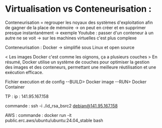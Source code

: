 
# Virtualisation vs Conteneurisation :

Conteneurisation = regrouper les noyaux des systèmes d'exploitation afin de gagner de la place de mémoire 
-> on peut en créer et en supprimer presque instantanément 
-> exemple Youtube : passer d'un conteneur à un autre ne se voit -> sur les machines virtuelles c'est plus complexe 

Conteneurisation : Docker
-> simplifié sous Linux et open source

< Les images Docker c'est comme les oignons, ça a plusieurs couches >
En résumé, Docker utilise un système de couches pour optimiser la gestion des images et des conteneurs, permettant une meilleure réutilisation et une exécution efficace.

Fichier execution et de config --BUILD> Docker image --RUN> Docker Container 


TP :
ip : 141.95.167.158

commande : ssh -i ./id_rsa_bsrc2 debian@141.95.167.158


AWS :
commande : docker run -it public.erc.aws/ubuntu/ubuntu:24.04_stable bash 

